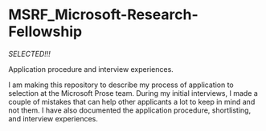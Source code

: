 # MSRF_Microsoft-Research-Fellowship
*SELECTED!!!*

Application procedure and interview experiences.

I am making this repository to describe my process of application to selection at the Microsoft Prose team. During my initial interviews, I made a couple of mistakes that can help other applicants a lot to keep in mind and not them. I have also documented the application procedure, shortlisting, and interview experiences.
